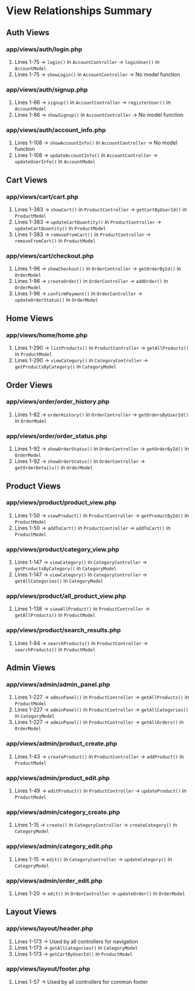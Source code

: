 # View Relationships Summary

## Auth Views

### app/views/auth/login.php
1. Lines 1-75 -> `login()` in `AccountController` -> `loginUser()` in `AccountModel`
2. Lines 1-75 -> `showLogin()` in `AccountController` -> No model function

### app/views/auth/signup.php
1. Lines 1-86 -> `signup()` in `AccountController` -> `registerUser()` in `AccountModel`
2. Lines 1-86 -> `showSignup()` in `AccountController` -> No model function

### app/views/auth/account_info.php
1. Lines 1-108 -> `showAccountInfo()` in `AccountController` -> No model function
2. Lines 1-108 -> `updateAccountInfo()` in `AccountController` -> `updateUserInfo()` in `AccountModel`

## Cart Views

### app/views/cart/cart.php
1. Lines 1-383 -> `showCart()` in `ProductController` -> `getCartByUserId()` in `ProductModel`
2. Lines 1-383 -> `updateCartQuantity()` in `ProductController` -> `updateCartQuantity()` in `ProductModel`
3. Lines 1-383 -> `removeFromCart()` in `ProductController` -> `removeFromCart()` in `ProductModel`

### app/views/cart/checkout.php
1. Lines 1-96 -> `showCheckout()` in `OrderController` -> `getOrderById()` in `OrderModel`
2. Lines 1-96 -> `createOrder()` in `OrderController` -> `addOrder()` in `OrderModel`
3. Lines 1-96 -> `confirmPayment()` in `OrderController` -> `updateOrderStatus()` in `OrderModel`

## Home Views

### app/views/home/home.php
1. Lines 1-290 -> `listProducts()` in `ProductController` -> `getAllProducts()` in `ProductModel`
2. Lines 1-290 -> `viewCategory()` in `CategoryController` -> `getProductsByCategory()` in `CategoryModel`

## Order Views

### app/views/order/order_history.php
1. Lines 1-82 -> `orderHistory()` in `OrderController` -> `getOrdersByUserId()` in `OrderModel`

### app/views/order/order_status.php
1. Lines 1-92 -> `showOrderStatus()` in `OrderController` -> `getOrderById()` in `OrderModel`
2. Lines 1-92 -> `showOrderStatus()` in `OrderController` -> `getOrderDetails()` in `OrderModel`

## Product Views

### app/views/product/product_view.php
1. Lines 1-50 -> `viewProduct()` in `ProductController` -> `getProductById()` in `ProductModel`
2. Lines 1-50 -> `addToCart()` in `ProductController` -> `addToCart()` in `ProductModel`

### app/views/product/category_view.php
1. Lines 1-147 -> `viewCategory()` in `CategoryController` -> `getProductsByCategory()` in `CategoryModel`
2. Lines 1-147 -> `viewCategory()` in `CategoryController` -> `getAllCategories()` in `CategoryModel`

### app/views/product/all_product_view.php
1. Lines 1-138 -> `viewAllProduct()` in `ProductController` -> `getAllProducts()` in `ProductModel`

### app/views/product/search_results.php
1. Lines 1-84 -> `searchProducts()` in `ProductController` -> `searchProducts()` in `ProductModel`

## Admin Views

### app/views/admin/admin_panel.php
1. Lines 1-227 -> `adminPanel()` in `ProductController` -> `getAllProducts()` in `ProductModel`
2. Lines 1-227 -> `adminPanel()` in `ProductController` -> `getAllCategories()` in `CategoryModel`
3. Lines 1-227 -> `adminPanel()` in `ProductController` -> `getAllOrders()` in `OrderModel`

### app/views/admin/product_create.php
1. Lines 1-43 -> `createProduct()` in `ProductController` -> `addProduct()` in `ProductModel`

### app/views/admin/product_edit.php
1. Lines 1-49 -> `editProduct()` in `ProductController` -> `updateProduct()` in `ProductModel`

### app/views/admin/category_create.php
1. Lines 1-15 -> `create()` in `CategoryController` -> `createCategory()` in `CategoryModel`

### app/views/admin/category_edit.php
1. Lines 1-15 -> `edit()` in `CategoryController` -> `updateCategory()` in `CategoryModel`

### app/views/admin/order_edit.php
1. Lines 1-20 -> `edit()` in `OrderController` -> `updateOrder()` in `OrderModel`

## Layout Views

### app/views/layout/header.php
1. Lines 1-173 -> Used by all controllers for navigation
2. Lines 1-173 -> `getAllCategories()` in `CategoryModel`
3. Lines 1-173 -> `getCartByUserId()` in `ProductModel`

### app/views/layout/footer.php
1. Lines 1-57 -> Used by all controllers for common footer 